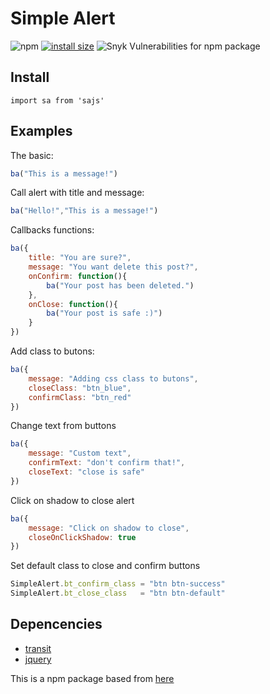 # Simple Alert 

![npm](https://img.shields.io/npm/v/sajs)
[![install size](https://packagephobia.now.sh/badge?p=sajs)](https://packagephobia.now.sh/result?p=sajs)
![Snyk Vulnerabilities for npm package](https://img.shields.io/snyk/vulnerabilities/npm/sajs)

## Install

```
import sa from 'sajs'
```

## Examples

The basic:

```javascript
ba("This is a message!")
```
Call alert with title and message:

```javascript
ba("Hello!","This is a message!")
```
Callbacks functions:

```javascript
ba({
	title: "You are sure?",
	message: "You want delete this post?",
	onConfirm: function(){
		ba("Your post has been deleted.")
	},
	onClose: function(){
		ba("Your post is safe :)")
	}
})
```

Add class to butons:

```javascript
ba({
	message: "Adding css class to butons",
	closeClass: "btn_blue",
	confirmClass: "btn_red"
})
```

Change text from buttons

```javascript
ba({
	message: "Custom text",
	confirmText: "don't confirm that!",
	closeText: "close is safe"
})
```

Click on shadow to close alert

```javascript
ba({
	message: "Click on shadow to close",
	closeOnClickShadow: true
})
```

Set default class to close and confirm buttons

```javascript
SimpleAlert.bt_confirm_class = "btn btn-success"
SimpleAlert.bt_close_class   = "btn btn-default"
```

## Depencencies
- [transit](http://ricostacruz.com/jquery.transit/)
- [jquery](https://github.com/jquery/jquery/)


This is a npm package based from [here](http://github.com/thiaguerd/simple_alert)